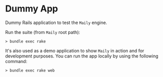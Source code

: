 # Dummy App

Dummy Rails application to test the `Maily` engine.

Run the suite (from `Maily` root path):

```
> bundle exec rake
```

It's also used as a demo application to show `Maily` in action and for development purposes. You can run the app locally by using the following command:

```
> bundle exec rake web
```
